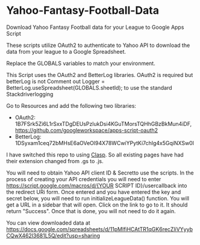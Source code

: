 # Yahoo-Fantasy-Football-Data
Download Yahoo Fantasy Football data for your League to Google Apps Script

These scripts utilize OAuth2 to authenticate to Yahoo API to download the data from your league to a Google Spreadsheet.

Replace the GLOBALS variables to match your environment. 

This Script uses the OAuth2 and BetterLog libraries. OAuth2 is required but betterLog is not Comment out Logger =  BetterLog.useSpreadsheet(GLOBALS.sheetId); to use the standard Stackdriverlogging

Go to Resources and add the following two libraries:
* OAuth2: 1B7FSrk5Zi6L1rSxxTDgDEUsPzlukDsi4KGuTMorsTQHhGBzBkMun4iDF, https://github.com/googleworkspace/apps-script-oauth2
* BetterLog: 1DSyxam1ceq72bMHsE6aOVeOl94X78WCwiYPytKi7chlg4x5GqiNXSw0l

I have switched this repo to using [Clasp](https://github.com/google/clasp).  So all existing pages have had their extension changed from .gs to .js.

You will need to obtain Yahoo API client ID & Secretto use the scripts.  In the process of creating your API credentials you will need to enter https://script.google.com/macros/d/{YOUR SCRIPT ID}/usercallback into the redirect URi form. Once entered and you have entered the key and secret below, you will need to run initializeLeagueData() function.  You will get a URL in a sidebar that will open.  Click on the link to go to it.  It should return "Success".  Once that is done, you will not need to do it again.

You can view downloaded data at https://docs.google.com/spreadsheets/d/11pMlfiHCAtTR1qGK6recZliVYyybCQwX462l3681L5Q/edit?usp=sharing

